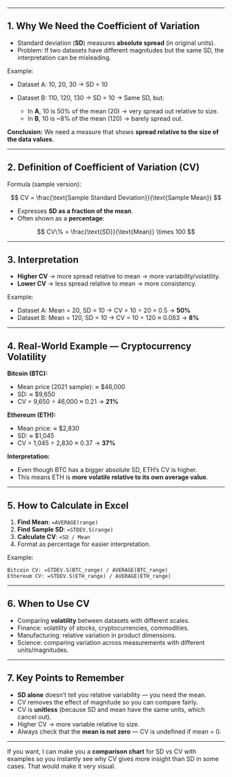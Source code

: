 

---

## **1. Why We Need the Coefficient of Variation**

* Standard deviation (**SD**) measures **absolute spread** (in original units).
* Problem: If two datasets have different magnitudes but the same SD, the interpretation can be misleading.

Example:

* Dataset A: 10, 20, 30 → SD = 10
* Dataset B: 110, 120, 130 → SD = 10
  → Same SD, but:

  * In **A**, 10 is 50% of the mean (20) → very spread out relative to size.
  * In **B**, 10 is \~8% of the mean (120) → barely spread out.

**Conclusion:** We need a measure that shows **spread relative to the size of the data values**.

---

## **2. Definition of Coefficient of Variation (CV)**

Formula (sample version):

$$
CV = \frac{\text{Sample Standard Deviation}}{\text{Sample Mean}}
$$

* Expresses **SD as a fraction of the mean**.
* Often shown as a **percentage**:

$$
CV\% = \frac{\text{SD}}{\text{Mean}} \times 100
$$

---

## **3. Interpretation**

* **Higher CV** → more spread relative to mean → more variability/volatility.
* **Lower CV** → less spread relative to mean → more consistency.

Example:

* Dataset A: Mean = 20, SD = 10 → CV = 10 ÷ 20 = 0.5 → **50%**
* Dataset B: Mean = 120, SD = 10 → CV = 10 ÷ 120 ≈ 0.083 → **8%**

---

## **4. Real-World Example — Cryptocurrency Volatility**

**Bitcoin (BTC):**

* Mean price (2021 sample): ≈ \$46,000
* SD: ≈ \$9,650
* CV = 9,650 ÷ 46,000 ≈ 0.21 → **21%**

**Ethereum (ETH):**

* Mean price: ≈ \$2,830
* SD: ≈ \$1,045
* CV = 1,045 ÷ 2,830 ≈ 0.37 → **37%**

**Interpretation:**

* Even though BTC has a bigger absolute SD, ETH’s CV is higher.
* This means ETH is **more volatile relative to its own average value**.

---

## **5. How to Calculate in Excel**

1. **Find Mean**: `=AVERAGE(range)`
2. **Find Sample SD**: `=STDEV.S(range)`
3. **Calculate CV**: `=SD / Mean`
4. Format as percentage for easier interpretation.

Example:

```
Bitcoin CV: =STDEV.S(BTC_range) / AVERAGE(BTC_range)
Ethereum CV: =STDEV.S(ETH_range) / AVERAGE(ETH_range)
```

---

## **6. When to Use CV**

* Comparing **volatility** between datasets with different scales.
* Finance: volatility of stocks, cryptocurrencies, commodities.
* Manufacturing: relative variation in product dimensions.
* Science: comparing variation across measurements with different units/magnitudes.

---

## **7. Key Points to Remember**

* **SD alone** doesn’t tell you relative variability — you need the mean.
* CV removes the effect of magnitude so you can compare fairly.
* CV is **unitless** (because SD and mean have the same units, which cancel out).
* Higher CV → more variable relative to size.
* Always check that the **mean is not zero** — CV is undefined if mean = 0.

---

If you want, I can make you a **comparison chart** for SD vs CV with examples so you instantly see why CV gives more insight than SD in some cases. That would make it very visual.
